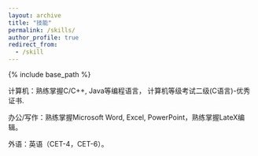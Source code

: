 ```yaml
---
layout: archive
title: "技能"
permalink: /skills/
author_profile: true
redirect_from:
  - /skill
---
```


{% include base_path %}

计算机：熟练掌握C/C++, Java等编程语言， 计算机等级考试二级(C语言)-优秀证书.

办公/写作：熟练掌握Microsoft Word, Excel, PowerPoint，熟练掌握LateX编辑。

外语：英语（CET-4，CET-6）。
